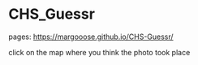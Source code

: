 # CHS_Guessr
pages: https://margooose.github.io/CHS-Guessr/

click on the map where you think the photo took place
